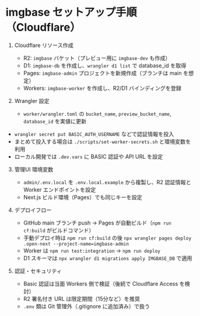 # imgbase セットアップ手順（Cloudflare）

1. Cloudflare リソース作成
   - R2: `imgbase` バケット（プレビュー用に `imgbase-dev` も作成）
   - D1: `imgbase-db` を作成し、`wrangler d1 list` で database_id を取得
   - Pages: `imgbase-admin` プロジェクトを新規作成（ブランチは main を想定）
   - Workers: `imgbase-worker` を作成し、R2/D1 バインディングを登録

2. Wrangler 設定
   - `worker/wrangler.toml` の `bucket_name`, `preview_bucket_name`, `database_id` を実値に更新
 - `wrangler secret put BASIC_AUTH_USERNAME` などで認証情報を投入
  - まとめて投入する場合は `./scripts/set-worker-secrets.sh` と環境変数を利用
   - ローカル開発では `.dev.vars` に BASIC 認証や API URL を設定

3. 管理UI 環境変数
   - `admin/.env.local` を `.env.local.example` から複製し、R2 認証情報と Worker エンドポイントを設定
   - Next.js ビルド環境（Pages）でも同じキーを設定

4. デプロイフロー
   - GitHub main ブランチ push → Pages が自動ビルド（`npm run cf:build` がビルドコマンド）
   - 手動デプロイ時は `npm run cf:build` の後 `npx wrangler pages deploy .open-next --project-name=imgbase-admin`
   - Worker は `npm run test:integration` → `npm run deploy`
   - D1 スキーマは `npx wrangler d1 migrations apply IMGBASE_DB` で適用

5. 認証・セキュリティ
   - Basic 認証は当面 Workers 側で検証（後続で Cloudflare Access を検討）
   - R2 署名付き URL は限定期間（15分など）を推奨
   - `.env` 類は Git 管理外（.gitignore に追加済み）で扱う
